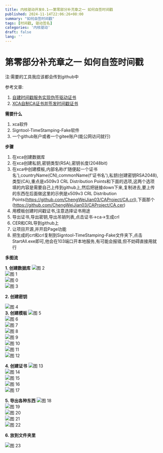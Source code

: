```yaml
---
title: 内核驱动开发0.1——第零部分补充章之一 如何自签时间戳
published: 2024-11-14T22:06:26+08:00
summary: "如何自签时间戳"
tags: [时间戳, 驱动签名]
categories: '内核驱动'
draft: false 
lang: ''
---
```


# 第零部分补充章之一 如何自签时间戳

注:需要的工具我应该都会传到github中

参考文章: 
1. [自建时间戳服务实现伪签驱动证书](https://code.52pika.cn/index.php/archives/277/)
2. [XCA自制CA证书并签发时间戳证书](https://code.52pika.cn/index.php/archives/330/)

**需要什么**

1. xca软件
2. Signtool-TimeStamping-Fake软件
3. 一个github账户或者一个gitee账户(能公网访问就行)

**步骤**

1. 在xca创建数据库
2. 在xca创建私钥,密钥类型(RSA),密钥长度(2048bit)
3. 在xca中创建模板,内部名称(f'随便起一个证书名'),countryName(CN),commonName(f'证书名'),私钥(创建密钥RSA2048),类型(CA),重点是x509v3 CRL Distribution Points和下面的选项,这两个选项填的内容是需要自己上传到github上,然后把链接down下来,复制进去,要上传的东西在后面做这里的示例是x509v3 CRL Distribution Points(https://github.com/ChengWeiJian03/CAProject/CA.crl),下面那个(https://github.com/ChengWeiJian03/CAProject/CA.cer)
4. 用模板创建时间戳证书,注意选择证书用途
5. 导出证书,导出密钥,导出吊销列表,点击证书->ca->生成crl
6. CER和CRL导到github上
7. 让项目开源,并开启Page功能
8. 把生成的crt和crl复制到Signtool-TimeStamping-Fake文件夹下,点击StartAll.exe即可,他会在103端口开本地服务,有可能会报错,但不妨碍直接用就行

**多图流**

**1. 创建数据库**
![图 2](../images/2d30275caecf3c6aec5ab58017ff50f0aa9811d6e1ddd128f60c834437179ff2.png)  
![图 1](../images/a9f7a1c124467d80635ebb7f6dcc094ce7e76b8825c55423f174724fdfcec003.png)  
![图 0](../images/c888a3d675308cd1a4de0c772c8e50ca41aad2a1f5cd3e8e6401f0d45afae092.png)  
![图 3](../images/480c6d3a5a1692c39821bd497a781170f05ce19c65c345d13439558925f8bda0.png)  

**2. 创建密钥**

![图 4](../images/dbde9bdd53ecc57a7d3e92aa926200c7da915013f061e17128d5cd11ee9c509f.png)  
**3. 创建模板**
![图 5](../images/482d41c6ca0871e1260967c6a297abeaed75ee67f3c710cb4baf5d5ec4a184ab.png)  
![图 6](../images/c2fdf372b3ad59dfa6040b26057aaa3360d0731a4b5d35730ef131ce61fd65e3.png)  
![图 7](../images/2f57e4c3521c80219be33e81b5a646a720acae9d5507326fbd352328cb0cecce.png)  
![图 8](../images/fa260f10c094da523c822630b2e1197b6a33cc469551e642e786d754b7dc82fc.png)  
![图 9](../images/37904669d43a2a282846528018289fc5012647bc750394bb40637d2b2695d3ae.png)  
![图 10](../images/edd942bb3b450f9b7e1908754a13aab4dd7c14b50019f1e8c8ca6dba1e58f1d5.png)  
![图 11](../images/68446064496e42984ea1f779dbf06908a8760b699361a4bb65f2e733e3a8e2fe.png)  
![图 12](../images/28c45ba140bff743615b0b1da7c4039fda6116c99c1323992cb99473ad107ac0.png)  

**4. 创建证书**
![图 13](../images/0c971f21a5122acf08456c92093748828f91b3b20ba5ce4ea37a49985bec5e63.png)  
![图 14](../images/80277f438e3136c745b2693692a2557681e5a1a94e14bfa044a00d8a498f0292.png)  
![图 15](../images/d28e568f2d325acf6754d1446625cd1eeccab651c4fa9947baabf5d78328385c.png)  
![图 16](../images/6125acf45f989f650aa4476d851351cd99e58d510cfaa3e875dde509585afc4f.png)  
![图 17](../images/db6a766a2cdd89b51176b2077676716f26c835d4b6048157b857e6c9487b1df5.png)  

**5. 导出各种东西**
![图 18](../images/c5087233c1c786ee648ea56037a6a9875472816fa190ccd376441458b4af4295.png)  
![图 19](../images/65a85173f7c6ea3bfbc676b033627266a1cb3afec901bfd07313620b410517e9.png)  
![图 20](../images/30862fc61759e555d933474a9a6db4d3d49c88dbc285ca83f594cdf94f5d58a1.png)  
![图 21](../images/7e817d4c472a8c2006f9b3c6e95fdf4a3694b1420701b246a5fbab2c630c888c.png)  
![图 22](../images/f784f09b39d0dbeea99491e0ca0dc172c94f1911e2b44f653b136d917c9d1d20.png)  

**6. 放到文件夹里**

![图 23](../images/117e856ca8cbec58f2e6ec481f905d106513bf7d8ff4555dafaa68e54add4d24.png)  
